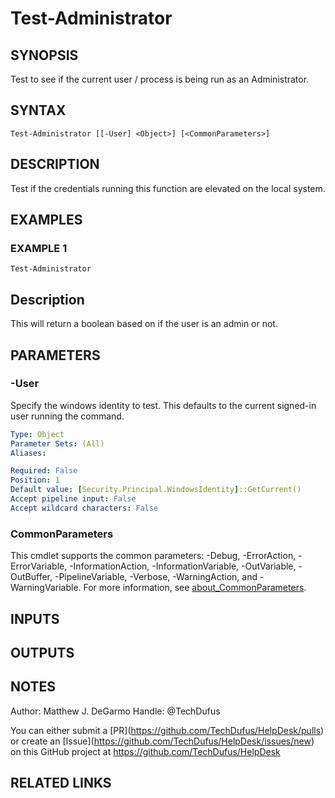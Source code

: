 # Test-Administrator

## SYNOPSIS
Test to see if the current user / process is being run as an Administrator.

## SYNTAX

```
Test-Administrator [[-User] <Object>] [<CommonParameters>]
```

## DESCRIPTION
Test if the credentials running this function are elevated on the local system.

## EXAMPLES

### EXAMPLE 1
```
Test-Administrator
```

Description
-----------
This will return a boolean based on if the user is an admin or not.

## PARAMETERS

### -User
Specify the windows identity to test.
This defaults to the current signed-in user running the command.

```yaml
Type: Object
Parameter Sets: (All)
Aliases:

Required: False
Position: 1
Default value: [Security.Principal.WindowsIdentity]::GetCurrent()
Accept pipeline input: False
Accept wildcard characters: False
```

### CommonParameters
This cmdlet supports the common parameters: -Debug, -ErrorAction, -ErrorVariable, -InformationAction, -InformationVariable, -OutVariable, -OutBuffer, -PipelineVariable, -Verbose, -WarningAction, and -WarningVariable. For more information, see [about_CommonParameters](http://go.microsoft.com/fwlink/?LinkID=113216).

## INPUTS

## OUTPUTS

## NOTES
Author: Matthew J.
DeGarmo
Handle: @TechDufus

You can either submit a \[PR\](https://github.com/TechDufus/HelpDesk/pulls)
    or create an \[Issue\](https://github.com/TechDufus/HelpDesk/issues/new)
    on this GitHub project at https://github.com/TechDufus/HelpDesk

## RELATED LINKS

